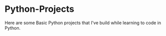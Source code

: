 # Python-Projects
Here are some Basic Python projects that I've build while learning to code in Python.
